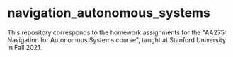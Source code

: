 # navigation_autonomous_systems
This repository corresponds to the homework assignments for the "AA275: Navigation for Autonomous Systems course", taught at Stanford University in Fall 2021.
